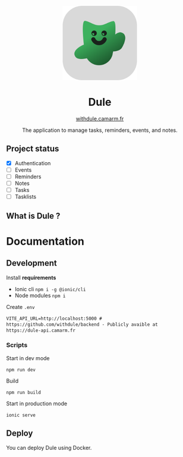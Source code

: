 
<div align="center">


<br>

<img alt="Dule icon" src=".github/icon.png" height="200"/>

# Dule
[withdule.camarm.fr](https://withdule.camarm.fr)

The application to manage tasks, reminders, events, and notes.

</div>

## Project status
- [x] Authentication
- [ ] Events 
- [ ] Reminders
- [ ] Notes
- [ ] Tasks
- [ ] Tasklists

## What is Dule ?

[//]: # (TODO)

# Documentation

## Development

Install **requirements**
- Ionic cli `npm i -g @ionic/cli`
- Node modules `npm i` 

Create `.env`

```dotenv
VITE_API_URL=http://localhost:5000 # https://github.com/withdule/backend - Publicly avaible at https://dule-api.camarm.fr 
```

### Scripts
Start in dev mode
```shell
npm run dev
```

Build
```shell
npm run build
```

Start in production mode
```shell
ionic serve
```

## Deploy

You can deploy Dule using Docker.

[//]: # (TODO)
